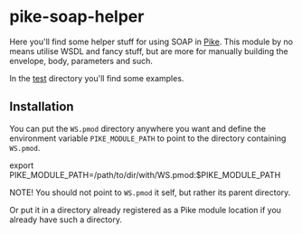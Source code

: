 # pike-soap-helper

Here you'll find some helper stuff for using SOAP in [Pike](http://pike.lysator.liu.se/).
This module by no means utilise WSDL and fancy stuff, but are more for manually
building the envelope, body, parameters and such.

In the [test](test) directory you'll find some examples.

## Installation

You can put the `WS.pmod` directory anywhere you want and define the environment
variable `PIKE_MODULE_PATH` to point to the directory containing `WS.pmod`.

  export PIKE_MODULE_PATH=/path/to/dir/with/WS.pmod:$PIKE_MODULE_PATH

NOTE! You should not point to `WS.pmod` it self, but rather its parent directory.

Or put it in a directory already registered as a Pike module location if you
already have such a directory.
